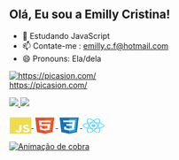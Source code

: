 ## Olá, Eu sou a Emilly Cristina!

  - 🌱 Estudando JavaScript
  - 📫 Contate-me : emilly.c.f@hotmail.com
  - 😄 Pronouns: Ela/dela

<a href="https://picasion.com/"><img src="https://i.picasion.com/pic92/380f5f0a6e3a15eae54f5e46b7c93cb5.gif" width="300" height="300" border="0" alt="https://picasion.com/" /></a><br /><a href="https://picasion.com/">https://picasion.com/</a>

<div>
  <a href="https://github.com/emillycristina">
  <img height="180em" src="https://github-readme-stats.vercel.app/api?username=emillycristina&show_icons=true&theme=dracula&include_all_commits=true&count_private=true"/>
  <img height="180em" src="https://github-readme-stats.vercel.app/api/top-langs/?username=emillycristina&layout=compact&langs_count=7&theme=dracula"/>
</div>
<div style="display: inline_block"><br>
  <img align="center" alt="Rafa-Js" height="30" width="40" src="https://raw.githubusercontent.com/devicons/devicon/master/icons/javascript/javascript-plain.svg">
  <img align="center" alt="Rafa-HTML" height="30" width="40" src="https://raw.githubusercontent.com/devicons/devicon/master/icons/html5/html5-original.svg">
  <img align="center" alt="Rafa-CSS" height="30" width="40" src="https://raw.githubusercontent.com/devicons/devicon/master/icons/css3/css3-original.svg">
  <img align="center" alt="Rafa-React" height="30" width="40" src="https://raw.githubusercontent.com/devicons/devicon/master/icons/react/react-original.svg">

  ![ Animação de cobra ](https://github.com/Emillycristina/EmillyCristina/blob/output/github-contribution-grid-snake.svg) 
